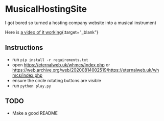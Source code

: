 # MusicalHostingSite
I got bored so turned a hosting company website into a musical instrument

Here is [a video of it working](https://i.imgur.com/INLTfUn.mp4){:target="_blank"}

## Instructions
- run `pip install -r requirements.txt`
- open https://eternalweb.uk/whmcs/index.php or https://web.archive.org/web/20200814002519/https://eternalweb.uk/whmcs/index.php
- ensure the circle rotating buttons are visible
- run `python play.py`

## TODO
- Make a good README
